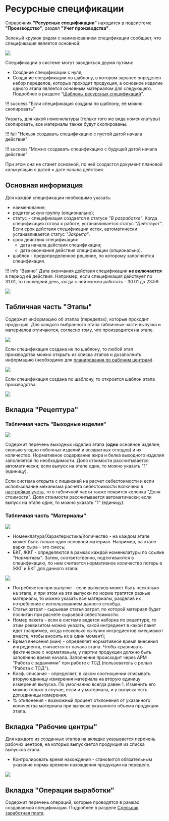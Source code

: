 # Ресурсные спецификации

Справочник **"Ресурсные спецификации"** находится в подсистеме **"Производство"**, раздел **"Учет производства"**.

Зеленый кружок рядом с наименованием спецификации сообщает, что спецификация является основной:

![](ResourceSpecifications.assets/5.png)

Спецификации в системе могут заводиться двумя путями:

- Создание спецификации с нуля;
- Создание спецификации по шаблону, в котором заранее определен набор переделов, которые проходит продукция, а основное изделие одного этапа является основным материалом для следующего. Подробнее в разделе "[Шаблоны ресурсных спецификаций](../TemplateOfResourceSpecifications/TemplateOfResourceSpecifications.md)".

!!! success "Если спецификация создана по шаблону, её можно скопировать"

Указать, для какой номенклатуры (только того же вида номенклатуры) скопировать, все материалы также будут скопированы.

!!! fail "Нельзя создавать спецификацию с пустой датой начала действия"

!!! success "Можно создавать спецификацию с будущей датой начала действия" 

При этом она не станет основной, по ней создастся документ плановой калькуляции с датой = дате начала действия.

## Основная информация

Для каждой спецификации необходимо указать:

- наименование;
- родительскую группу (опционально);
- статус - спецификация создается в статусе *"В разработке"*. Когда спецификация готова к работе, устанавливается статус *"Действует"*. Если срок действия спецификации истек, автоматически устанавливается статус *"Закрыта"*.
- срок действия спецификации:
    - дата начала действия спецификации;
    - дата окончания действия спецификации (опционально). 
- шаблон - предопределенное решение, по которому заполняется спецификация.

!!! info "Важно"
    Дата окончания действия спецификации **не включается** в период её действия. Например, если спецификация действует по 31.01, то последний день, когда с ней можно работать - 30.01 до 23:59.

![](ResourceSpecifications.assets/6.png)

## Табличная часть "Этапы"

Содержит информацию об этапах (переделах), которые проходит продукция. Для каждого выбранного этапа табличные части выпуска и материалов отличаются, согласно тому, что производится на этапе. 

![](ResourceSpecifications.assets/4.png)

Если спецификация создана не по шаблону, то любой этап производства можно открыть из списка этапов и дозаполнить информацию (необходимо для [планирования по рабочим центрам](../../../../../PooperationalPlanning/Handbooks/ResourceSpecification.md)).

![](ResourceSpecifications.assets/image.png)

Если спецификация создана по шаблону, то откроется шаблон этапа производства.

![](ResourceSpecifications.assets/image-1.png)

## Вкладка "Рецептура"
### Табличная часть "Выходные изделия"

![](ResourceSpecifications.assets/1.png)

Содержит перечень выходных изделий этапа (**одно** основное изделие, сколько угодно побочных изделий и возвратных отходов) и их количество. Нормативное содержание жира и белка выходного изделия заполняется по необходимости. Доля стоимости рассчитывается автоматически; если выпуск на этапе один, то можно указать "1" (единицу).

Если система открыта с лицензией на расчет себестоимости и если использование механизма расчета себестоимости включено в [настройках учета](../SettingOfAccounting/SettingOfAccounting.md), то в табличной части также появится колонка "Доля стоимости". Доля стоимости рассчитывается автоматически; если выпуск на этапе один, то можно указать "1" (единицу).

### Табличная часть "Материалы"

![](ResourceSpecifications.assets/2.png)

- Номенклатура/Характеристика/Количество - на каждом этапе может быть только один основной материал. Например, на этапе варки сыра - это смесь;
- БКГ, ЖКГ - определяются в рамках каждой номенклатуры по ссылке *"Нормативы"*. Затем, соответственно, подтягиваются в спецификацию, по ним считается нормативное количество потерь в ЖКГ и БКГ для данного этапа:

![](ResourceSpecifications.assets/3.png)

- Потребляется при выпуске - если выпусков может быть несколько на этапе, и при этом на эти выпуски по норме тратятся разные материалы, то можно указать все материалы, разделив их потребление с использованием данного столбца.
- Статья затрат - сырьевая статья затрат, по которой материал будет посчитан при расчете сырьевой себестоимости.
- Номер пакета - если в системе ведется наборка по рецептуре, то этим реквизитом можно указать, какой ингредиент в какой пакет идет (например, когда несколько сыпучих ингредиентов смешивают вместе, чтобы вносить их в один момент);
- Время внесения (мин) - определяет нормативное время внесения ингредиента, считается от начала этапа. Чтобы сравнивать фактическое с нормативным, у партии продукции должно быть заполнено время начала. Заполнение происходит через АРМ "Работа с заданиями" при работе с ТСД (пользователь с ролью "Работа с ТСД").
- Коэф. списания - определяет, в каком соотношении списывать вторую единицу измерения материала на вторую единицу измерения выпуска. По умолчанию всегда равен 1. Изменить его можно только в случае, если и у материала, и у выпуска есть доп.единицы измерения. 
- % отклонения - возможный процент отклонения от указанного количества материала при выпуске указанного объема продукции этапа.

## Вкладка "Рабочие центры"

Для каждого из созданных этапов на вкладке указывается перечень рабочих центров, на которых выпускается продукция из списка выпусков этапа.

- Контролировать время нахождения - становится обязательным указание нормы времени нахождения продукции на переделе. 

![](ResourceSpecifications.assets/1.gif)

## Вкладка "Операции выработки"

Содержит перечень операций, которые проводятся в рамках создаваемой спецификации. Подробнее в разделе [Сдельная заработная плата](../../../PieceworkAccounting/DataFilling/readme.md).